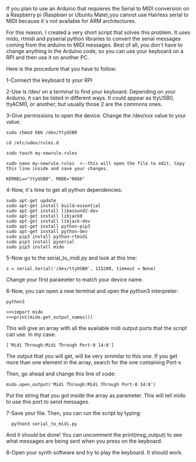 If you plan to use an Arduino that requieres the Serial to MIDI conversion on a Raspberry pi (Raspbian or Ubuntu Mate),you cannot use Hairless serial to MIDI because it´s not available for ARM architectures.

For this reason, I created a very short script that solves this problem. It uses mido, rtmidi and pyserial python libraries to convert the serial messages coming from the arduino to MIDI messages. Best of all, you don´t have to change anything in the Arduino code, so you can use your keyboard on a RPI and then use it on another PC.


Here is the procedure that you have to follow:

1-Connect the keyboard to your RPI

2-Use ls /dev/ on a terminal to find your keyboard. Depending on your Arduino, it can be listed in different ways. It could appear as ttyUSB0, ttyACM0, or another; but usually those 2 are the commons ones.

3-Give permissions to open the device. Change the /dev/xxx value to your value:
  
    sudo chmod 666 /dev/ttyUSB0
  
    cd /etc/udev/rules.d
  
    sudo touch my-newrule.rules
  
    sudo nano my-newrule.rules  <--this will open the file to edit. Copy this line inside and save your changes.
  
    KERNEL=="ttyUSB0", MODE="0666"

4-Now, it´s time to get all python dependencies:


    sudo apt-get update
    sudo apt-get install build-essential
    sudo apt-get install libasound2-dev
    sudo apt-get install libjack0
    sudo apt-get install libjack-dev
    sudo apt-get install python-pip3
    sudo apt-get install python-dev
    sudo pip3 install python-rtmidi
    sudo pip3 install pyserial
    sudo pip3 install mido

5-Now go to the serial_to_midi.py and look at this line:

    s = serial.Serial('/dev/ttyUSB0', 115200, timeout = None)
    
   Change your first parameter to match your device name.

6-Now, you can open a new terminal and open the python3 interpreter:

    python3
    
    >>>import mido
    >>>print(mido.get_output_names())
    
  This will give an array with all the available midi output ports that the script can use. In my case:
  
    ['Midi Through:Midi Through Port-0 14:0']
  
  The output that you will get, will be very simmilar to this one. If you get more than one element in the array, search for the        one containing Port-x 
   
  Then, go ahead and change this line of code:
  
    mido.open_output('Midi Through:Midi Through Port-0 14:0')
    
  Put the string that you got inside the array as parameter. This will tell mido to use this port to send messages.
 
 7-Save your file. Then, you can run the script by typing:
 
      python3 serial_to_midi.py
 
 And it should be done! You can uncomment the print(msg_output) to see what messages are being sent when you press on the keyboard.

8-Open your synth software and try to play the keyboard. It should work.
